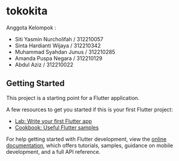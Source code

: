 # tokokita

Anggota Kelompok : 
- Siti Yasmin Nurcholifah / 312210057
- Sinta Hardianti Wijaya  / 312210342
- Muhammad Syahdan Junus  / 312210285
- Amanda Puspa Negara     / 312210129
- Abdul Aziz              / 312210022


## Getting Started

This project is a starting point for a Flutter application.

A few resources to get you started if this is your first Flutter project:

- [Lab: Write your first Flutter app](https://docs.flutter.dev/get-started/codelab)
- [Cookbook: Useful Flutter samples](https://docs.flutter.dev/cookbook)

For help getting started with Flutter development, view the
[online documentation](https://docs.flutter.dev/), which offers tutorials,
samples, guidance on mobile development, and a full API reference.
